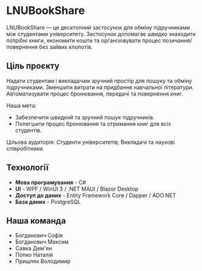 # LNUBookShare

LNUBookShare — це десктопний застосунок для обміну підручниками між студентами університету.
Застосунок допомагає швидко знаходити потрібні книги, економити кошти та організовувати процес позичання/повернення без зайвих клопотів.

## Ціль проєкту

Надати студентам і викладачам зручний простір для пошуку та обміну підручниками.
Зменшити витрати на придбання навчальної літератури.
Автоматизувати процес бронювання, передачі та повернення книг.

Наша мета:
- Забезпечити швидкий та зручний пошук підручників.
- Полегшити процес бронювання та отримання книг для всіх студентів.

Цільова аудиторія:
Студенти університетів;
Викладачі та наукові співробітники.

## Технології

- **Мова програмування** - C#
- **UI** - WPF / WinUI 3 / .NET MAUI / Blazor Desktop
- **Доступ до даних** - Entity Framework Core / Dapper / ADO.NET
- **База даних** - PostgreSQL
 
## Наша команда
- Богданович Софія
- Богданович Максим
- Савка Дем'ян
- Попко Наталія
- Пришляк Володимир

